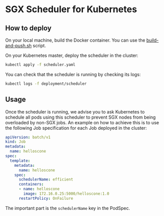 # SGX Scheduler for Kubernetes

## How to deploy

On your local machine, build the Docker container. You can use the [build-and-push.sh](build-and-push.sh) script.

On your Kubernetes master, deploy the scheduler in the cluster:
```bash
kubectl apply -f scheduler.yaml
```

You can check that the scheduler is running by checking its logs:
```bash
kubectl logs -f deployment/scheduler
```

## Usage

Once the scheduler is running, we advise you to ask Kubernetes to schedule all pods using this scheduler to prevent SGX nodes from being overloaded by non-SGX jobs.
An example on how to achieve this is to use the following Job specification for each Job deployed in the cluster:
```yaml
apiVersion: batch/v1
kind: Job
metadata:
  name: helloscone
spec:
  template:
    metadata:
      name: helloscone
    spec:
      schedulerName: efficient
      containers:
      - name: helloscone
        image: 172.16.0.25:5000/helloscone:1.0
      restartPolicy: OnFailure
```
The important part is the `schedulerName` key in the PodSpec.
